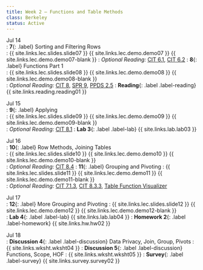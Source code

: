 ```yaml
---
title: Week 2 — Functions and Table Methods
class: Berkeley
status: Active
---
```


Jul 14  
: **7**{: .label} Sorting and Filtering Rows  
    : {{ site.links.lec.slides.slide07 }} {{ site.links.lec.demo.demo07 }} {{ site.links.lec.demo.demo07-blank }} 
: _Optional Reading:_ [CIT 6.1](https://inferentialthinking.com/chapters/06/1/Sorting_Rows.html), [CIT 6.2](https://inferentialthinking.com/chapters/06/1/Sorting_Rows.html)
: **8**{: .label} Functions Part 1  
    : {{ site.links.lec.slides.slide08 }} {{ site.links.lec.demo.demo08 }} {{ site.links.lec.demo.demo08-blank }}  
: _Optional Reading:_ [CIT 8](https://inferentialthinking.com/chapters/08/Functions_and_Tables.html), [SPR 9](https://cs.stanford.edu/people/nick/py/python-function.html), [PPDS 2.5](https://www.tomasbeuzen.com/python-programming-for-data-science/chapters/chapter2-loops-functions.html#functions)
: **Reading**{: .label .label-reading} {{ site.links.reading.reading01 }}  

Jul 15  
: **9**{: .label} Applying  
    : {{ site.links.lec.slides.slide09 }} {{ site.links.lec.demo.demo09 }} {{ site.links.lec.demo.demo09-blank }}  
: _Optional Reading:_ [CIT 8.1](https://inferentialthinking.com/chapters/08/1/Applying_a_Function_to_a_Column.html)
: **Lab 3**{: .label .label-lab} {{ site.links.lab.lab03 }}  

Jul 16  
: **10**{: .label} Row Methods, Joining Tables  
    : {{ site.links.lec.slides.slide10 }} {{ site.links.lec.demo.demo10 }} {{ site.links.lec.demo.demo10-blank }}  
: *Optional Reading:* [CIT 8.4](https://inferentialthinking.com/chapters/08/4/Joining_Tables_by_Columns.html)
: **11**{: .label} Grouping and Pivoting
    : {{ site.links.lec.slides.slide11 }} {{ site.links.lec.demo.demo11 }} {{ site.links.lec.demo.demo11-blank }}  
: _Optional Reading:_ [CIT 7.1.3](https://inferentialthinking.com/chapters/07/1/Visualizing_Categorical_Distributions.html?highlight=group#grouping-categorical-data), [CIT 8.3.3](https://inferentialthinking.com/chapters/08/3/Cross-Classifying_by_More_than_One_Variable.html?highlight=pivot#pivot-tables-rearranging-the-output-of-group), [Table Function Visualizer](http://data8.org/interactive_table_functions/)

Jul 17  
: **12**{: .label} More Grouping and Pivoting
    : {{ site.links.lec.slides.slide12 }} {{ site.links.lec.demo.demo12 }} {{ site.links.lec.demo.demo12-blank }}  
: **Lab 4**{: .label .label-lab} {{ site.links.lab.lab04 }}
: **Homework 2**{: .label .label-homework} {{ site.links.hw.hw02 }}  

Jul 18   
: **Discussion 4**{: .label .label-discussion} Data Privacy, Join, Group, Pivots
    : {{ site.links.wksht.wksht04 }}
: **Discussion 5**{: .label .label-discussion} Functions, Scope, HOF
    : {{ site.links.wksht.wksht05 }}
: **Survey**{: .label .label-survey} {{ site.links.survey.survey02 }}